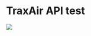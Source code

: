 # TraxAir API test

<img src="http://online.swagger.io/validator?url=https://raw.githubusercontent.com/Trax-air/traxair-api-test/master/swagger.json">
